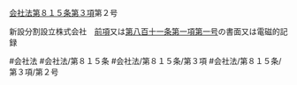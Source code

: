 [会社法第８１５条第３項](会社法＿＿＿＿第８１５条第３項)第２号

新設分割設立株式会社　[前項](会社法＿＿＿＿第８１５条第２項)又は[第八百十一条第一項第一号](会社法＿＿＿＿第８１１条第１項第１号)の書面又は電磁的記録


#会社法
#会社法/第８１５条
#会社法/第８１５条/第３項
#会社法/第８１５条/第３項/第２号

